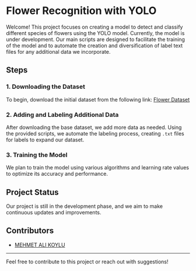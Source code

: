 
# Flower Recognition with YOLO

Welcome! This project focuses on creating a model to detect and classify different species of flowers using the YOLO model. Currently, the model is under development. Our main scripts are designed to facilitate the training of the model and to automate the creation and diversification of label text files for any additional data we incorporate.

## Steps

### 1. Downloading the Dataset
To begin, download the initial dataset from the following link:
[Flower Dataset](https://universe.roboflow.com/drone-dbsja/flower_dataset-podcd/dataset/15)

### 2. Adding and Labeling Additional Data
After downloading the base dataset, we add more data as needed. Using the provided scripts, we automate the labeling process, creating `.txt` files for labels to expand our dataset.

### 3. Training the Model
We plan to train the model using various algorithms and learning rate values to optimize its accuracy and performance.

## Project Status
Our project is still in the development phase, and we aim to make continuous updates and improvements.

## Contributors
- [MEHMET ALI KOYLU](https://github.com/MehmetAliKOYLU)

--- 

Feel free to contribute to this project or reach out with suggestions!
